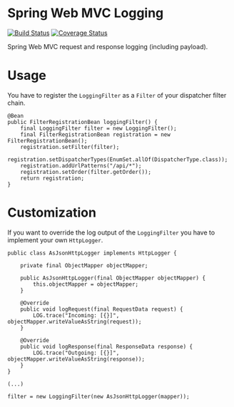# Spring Web MVC Logging

[![Build Status](https://img.shields.io/travis/zalando/spring-web-logging.svg)](https://travis-ci.org/zalando/spring-web-logging)
[![Coverage Status](https://img.shields.io/coveralls/zalando/spring-web-logging.svg)](https://coveralls.io/r/zalando/spring-web-logging)

Spring Web MVC request and response logging (including payload).

# Usage

You have to register the ``LoggingFilter`` as a ``Filter`` of your dispatcher filter chain.

    @Bean
    public FilterRegistrationBean loggingFilter() {
        final LoggingFilter filter = new LoggingFilter();
        final FilterRegistrationBean registration = new FilterRegistrationBean();
        registration.setFilter(filter);
        registration.setDispatcherTypes(EnumSet.allOf(DispatcherType.class));
        registration.addUrlPatterns("/api/*");
        registration.setOrder(filter.getOrder());
        return registration;
    }

# Customization

If you want to override the log output of the ``LoggingFilter`` you have to implement your own ``HttpLogger``.

    public class AsJsonHttpLogger implements HttpLogger {

        private final ObjectMapper objectMapper;

        public AsJsonHttpLogger(final ObjectMapper objectMapper) {
            this.objectMapper = objectMapper;
        }

        @Override
        public void logRequest(final RequestData request) {
            LOG.trace("Incoming: [{}]", objectMapper.writeValueAsString(request));
        }

        @Override
        public void logResponse(final ResponseData response) {
            LOG.trace("Outgoing: [{}]", objectMapper.writeValueAsString(response));
        }
    }

    (...)

    filter = new LoggingFilter(new AsJsonHttpLogger(mapper));